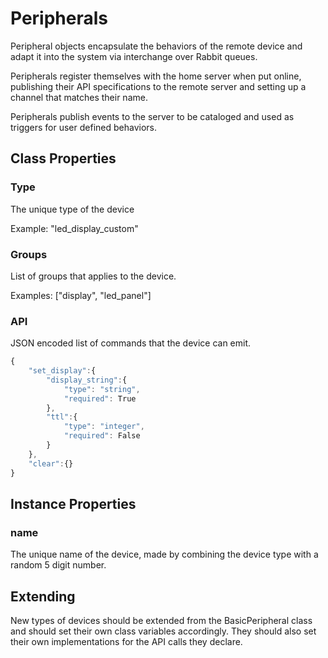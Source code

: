 # Peripherals
Peripheral objects encapsulate the behaviors of the remote device and adapt it into the system via interchange over Rabbit queues.

Peripherals register themselves with the home server when put online, publishing their API specifications to the remote server and setting up a channel that matches their name.

Peripherals publish events to the server to be cataloged and used as triggers for user defined behaviors.
## Class Properties
### Type
The unique type of the device

Example: "led_display_custom"
### Groups
List of groups that applies to the device.

Examples: ["display", "led_panel"]
### API
JSON encoded list of commands that the device can emit.
```javascript
{
    "set_display":{
        "display_string":{
            "type": "string",
            "required": True
        },
        "ttl":{
            "type": "integer",
            "required": False
        }
    },
    "clear":{}
}
```
## Instance Properties
### name
The unique name of the device, made by combining the device type with a random 5 digit number.
## Extending
New types of devices should be extended from the BasicPeripheral class and should set their own class variables accordingly. They should also set their own implementations for the API calls they declare.